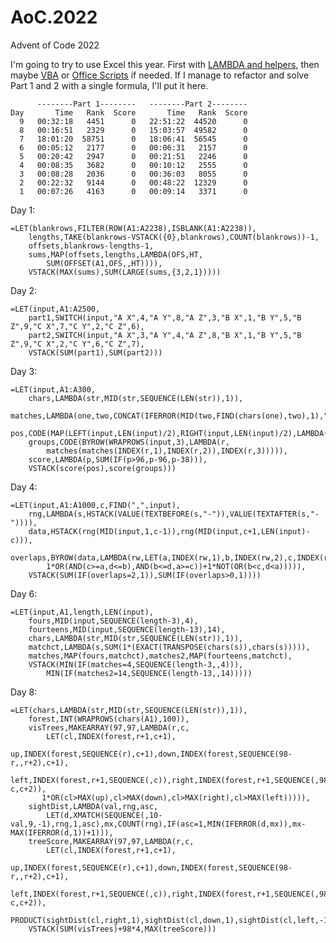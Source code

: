 # AoC.2022

Advent of Code 2022

I'm going to try to use Excel this year. First with [LAMBDA and helpers](https://techcommunity.microsoft.com/t5/excel-blog/announcing-lambda-helper-functions-lambdas-as-arguments-and-more/ba-p/2576648), then maybe [VBA](https://learn.microsoft.com/en-us/office/vba/api/overview/excel) or [Office Scripts](https://learn.microsoft.com/en-us/office/dev/scripts/overview/excel) if needed. If I manage to refactor and solve Part 1 and 2 with a single formula, I'll put it here.

          --------Part 1--------   --------Part 2--------
    Day       Time   Rank  Score       Time   Rank  Score
      9   00:32:18   4451      0   22:51:22  44520      0
      8   00:16:51   2329      0   15:03:57  49582      0
      7   18:01:20  58751      0   18:06:41  56545      0
      6   00:05:12   2177      0   00:06:31   2157      0
      5   00:20:42   2947      0   00:21:51   2246      0
      4   00:08:35   3682      0   00:10:12   2555      0
      3   00:08:28   2036      0   00:36:03   8055      0
      2   00:22:32   9144      0   00:48:22  12329      0
      1   00:07:26   4163      0   00:09:14   3371      0

Day 1:

    =LET(blankrows,FILTER(ROW(A1:A2238),ISBLANK(A1:A2238)),
        lengths,TAKE(blankrows-VSTACK({0},blankrows),COUNT(blankrows))-1,
        offsets,blankrows-lengths-1,
        sums,MAP(offsets,lengths,LAMBDA(OFS,HT,
            SUM(OFFSET(A1,OFS,,HT)))),
        VSTACK(MAX(sums),SUM(LARGE(sums,{3,2,1}))))

Day 2:

    =LET(input,A1:A2500,
        part1,SWITCH(input,"A X",4,"A Y",8,"A Z",3,"B X",1,"B Y",5,"B Z",9,"C X",7,"C Y",2,"C Z",6),
        part2,SWITCH(input,"A X",3,"A Y",4,"A Z",8,"B X",1,"B Y",5,"B Z",9,"C X",2,"C Y",6,"C Z",7),
        VSTACK(SUM(part1),SUM(part2)))

Day 3:

    =LET(input,A1:A300,
        chars,LAMBDA(str,MID(str,SEQUENCE(LEN(str)),1)),
        matches,LAMBDA(one,two,CONCAT(IFERROR(MID(two,FIND(chars(one),two),1),""))),
        pos,CODE(MAP(LEFT(input,LEN(input)/2),RIGHT(input,LEN(input)/2),LAMBDA(a,b,matches(a,b)))),
        groups,CODE(BYROW(WRAPROWS(input,3),LAMBDA(r,
            matches(matches(INDEX(r,1),INDEX(r,2)),INDEX(r,3))))),
        score,LAMBDA(p,SUM(IF(p>96,p-96,p-38))),
        VSTACK(score(pos),score(groups)))

Day 4:

    =LET(input,A1:A1000,c,FIND(",",input),
        rng,LAMBDA(s,HSTACK(VALUE(TEXTBEFORE(s,"-")),VALUE(TEXTAFTER(s,"-")))),
        data,HSTACK(rng(MID(input,1,c-1)),rng(MID(input,c+1,LEN(input)-c))),
        overlaps,BYROW(data,LAMBDA(rw,LET(a,INDEX(rw,1),b,INDEX(rw,2),c,INDEX(rw,3),d,INDEX(rw,4),
            1*OR(AND(c>=a,d<=b),AND(b<=d,a>=c))+1*NOT(OR(b<c,d<a))))),
        VSTACK(SUM(IF(overlaps=2,1)),SUM(IF(overlaps>0,1))))

Day 6:

    =LET(input,A1,length,LEN(input),
        fours,MID(input,SEQUENCE(length-3),4),
        fourteens,MID(input,SEQUENCE(length-13),14),
        chars,LAMBDA(str,MID(str,SEQUENCE(LEN(str)),1)),
        matchct,LAMBDA(s,SUM(1*(EXACT(TRANSPOSE(chars(s)),chars(s))))),
        matches,MAP(fours,matchct),matches2,MAP(fourteens,matchct),
        VSTACK(MIN(IF(matches=4,SEQUENCE(length-3,,4))),
            MIN(IF(matches2=14,SEQUENCE(length-13,,14)))))

Day 8:

    =LET(chars,LAMBDA(str,MID(str,SEQUENCE(LEN(str)),1)),
        forest,INT(WRAPROWS(chars(A1),100)),
        visTrees,MAKEARRAY(97,97,LAMBDA(r,c,
            LET(cl,INDEX(forest,r+1,c+1),
            up,INDEX(forest,SEQUENCE(r),c+1),down,INDEX(forest,SEQUENCE(98-r,,r+2),c+1),
            left,INDEX(forest,r+1,SEQUENCE(,c)),right,INDEX(forest,r+1,SEQUENCE(,98-c,c+2)),
           1*OR(cl>MAX(up),cl>MAX(down),cl>MAX(right),cl>MAX(left))))),
        sightDist,LAMBDA(val,rng,asc,
            LET(d,XMATCH(SEQUENCE(,10-val,9,-1),rng,1,asc),mx,COUNT(rng),IF(asc=1,MIN(IFERROR(d,mx)),mx-MAX(IFERROR(d,1))+1))),
        treeScore,MAKEARRAY(97,97,LAMBDA(r,c,
            LET(cl,INDEX(forest,r+1,c+1),
            up,INDEX(forest,SEQUENCE(r),c+1),down,INDEX(forest,SEQUENCE(98-r,,r+2),c+1),
            left,INDEX(forest,r+1,SEQUENCE(,c)),right,INDEX(forest,r+1,SEQUENCE(,98-c,c+2)),
            PRODUCT(sightDist(cl,right,1),sightDist(cl,down,1),sightDist(cl,left,-1),sightDist(cl,up,-1))))),
        VSTACK(SUM(visTrees)+98*4,MAX(treeScore)))
